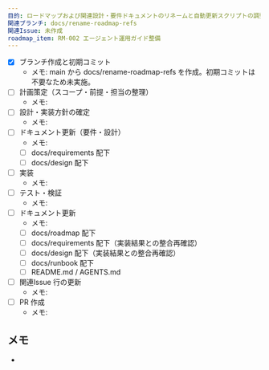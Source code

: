 ```yaml
---
目的: ロードマップおよび関連設計・要件ドキュメントのリネームと自動更新スクリプトの調整
関連ブランチ: docs/rename-roadmap-refs
関連Issue: 未作成
roadmap_item: RM-002 エージェント運用ガイド整備
---
```


- [x] ブランチ作成と初期コミット
  - メモ: main から docs/rename-roadmap-refs を作成。初期コミットは不要なため未実施。
- [ ] 計画策定（スコープ・前提・担当の整理）
  - メモ: 
- [ ] 設計・実装方針の確定
  - メモ: 
- [ ] ドキュメント更新（要件・設計）
  - メモ: 
  - [ ] docs/requirements 配下
  - [ ] docs/design 配下
- [ ] 実装
  - メモ: 
- [ ] テスト・検証
  - メモ: 
- [ ] ドキュメント更新
  - メモ: 
  - [ ] docs/roadmap 配下
  - [ ] docs/requirements 配下（実装結果との整合再確認）
  - [ ] docs/design 配下（実装結果との整合再確認）
  - [ ] docs/runbook 配下
  - [ ] README.md / AGENTS.md
- [ ] 関連Issue 行の更新
  - メモ: 
- [ ] PR 作成
  - メモ: 

## メモ
- 
